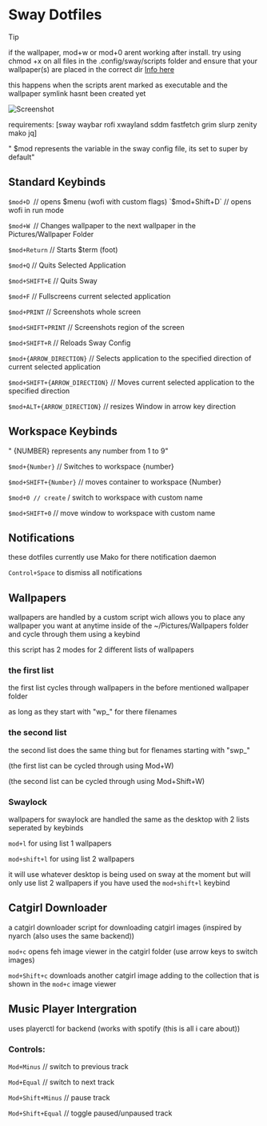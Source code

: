 # Sway Dotfiles

> [!TIP]
> if the wallpaper, mod+w or mod+0 arent working after install. try using chmod +x on all files in the .config/sway/scripts folder and ensure that your wallpaper(s) are placed in the correct dir [Info here](https://github.com/Jerryslang/dotfiles#Wallpapers)

this happens when the scripts arent marked as executable and the wallpaper symlink hasnt been created yet

![Screenshot](https://i.imgur.com/cJcNyCZ.png)

requirements:
[sway waybar rofi xwayland sddm fastfetch grim slurp zenity mako jq]

" $mod represents the variable in the sway config file, its set to super by default"

## Standard Keybinds

`$mod+D `// opens $menu (wofi with custom flags)
`$mod+Shift+D` // opens wofi in run mode

`$mod+W `// Changes wallpaper to the next wallpaper in the Pictures/Wallpaper Folder

`$mod+Return` // Starts $term (foot)

`$mod+Q` // Quits Selected Application

`$mod+SHIFT+E` // Quits Sway

`$mod+F` // Fullscreens current selected application

`$mod+PRINT` // Screenshots whole screen

`$mod+SHIFT+PRINT` // Screenshots region of the screen

`$mod+SHIFT+R` // Reloads Sway Config

`$mod+{ARROW_DIRECTION}` // Selects application to the specified direction of current selected application

`$mod+SHIFT+{ARROW_DIRECTION}` // Moves current selected application to the specified direction

`$mod+ALT+{ARROW_DIRECTION}` // resizes Window in arrow key direction

## Workspace Keybinds

" {NUMBER} represents any number from 1 to 9"

`$mod+{Number}` // Switches to workspace {number}

`$mod+SHIFT+{Number}` // moves container to workspace {Number}

`$mod+0 // create` / switch to workspace with custom name

`$mod+SHIFT+0` // move window to workspace with custom name

## Notifications

these dotfiles currently use Mako for there notification daemon

`Control+Space` to dismiss all notifications

## Wallpapers

wallpapers are handled by a custom script wich allows you to place any wallpaper you want at anytime inside of the ~/Pictures/Wallpapers folder and cycle through them using a keybind

this script has 2 modes for 2 different lists of wallpapers

### the first list

the first list cycles through wallpapers in the before mentioned wallpaper folder

as long as they start with "wp_" for there filenames

### the second list

the second list does the same thing but for flenames starting with "swp_"


(the first list can be cycled through using Mod+W)

(the second list can be cycled through using Mod+Shift+W)

### Swaylock

wallpapers for swaylock are handled the same as the desktop with 2 lists seperated by keybinds

`mod+l` for using list 1 wallpapers

`mod+shift+l` for using list 2 wallpapers

it will use whatever desktop is being used on sway at the moment but will only use list 2 wallpapers if you have used the `mod+shift+l` keybind

## Catgirl Downloader

a catgirl downloader script for downloading catgirl images (inspired by nyarch (also uses the same backend))

`mod+c` opens feh image viewer in the catgirl folder (use arrow keys to switch images)

`mod+Shift+c` downloads another catgirl image adding to the collection that is shown in the `mod+c` image viewer

## Music Player Intergration

uses playerctl for backend (works with spotify (this is all i care about))

### Controls:

`Mod+Minus` // switch to previous track

`Mod+Equal` // switch to next track

`Mod+Shift+Minus` // pause track

`Mod+Shift+Equal` // toggle paused/unpaused track
